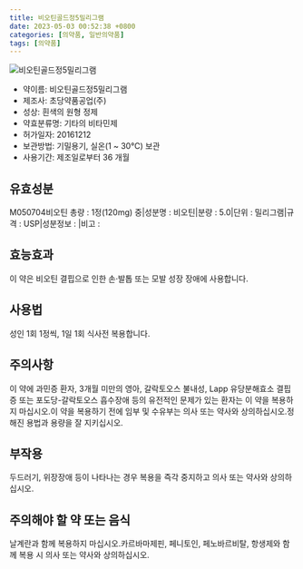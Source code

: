 ```yaml
---
title: 비오틴골드정5밀리그램
date: 2023-05-03 00:52:38 +0800
categories: [의약품, 일반의약품]
tags: [의약품]
---
```

![비오틴골드정5밀리그램](https://nedrug.mfds.go.kr/pbp/cmn/itemImageDownload/148612789757500135)

- 약이름: 비오틴골드정5밀리그램
- 제조사: 초당약품공업(주)
- 성상: 흰색의 원형 정제
- 약효분류명: 기타의 비타민제
- 허가일자: 20161212
- 보관방법: 기밀용기, 실온(1 ~ 30℃) 보관
- 사용기간: 제조일로부터 36 개월
## 유효성분
M050704비오틴
총량 : 1정(120mg) 중|성분명 : 비오틴|분량 : 5.0|단위 : 밀리그램|규격 : USP|성분정보 : |비고 :
## 효능효과
이 약은 비오틴 결핍으로 인한 손·발톱 또는 모발 성장 장애에 사용합니다.
## 사용법
성인 1회 1정씩, 1일 1회 식사전 복용합니다.
## 주의사항
이 약에 과민증 환자, 3개월 미만의 영아, 갈락토오스 불내성, Lapp 유당분해효소 결핍증 또는 포도당-갈락토오스 흡수장애 등의 유전적인 문제가 있는 환자는 이 약을 복용하지 마십시오.이 약을 복용하기 전에 임부 및 수유부는 의사 또는 약사와 상의하십시오.정해진 용법과 용량을 잘 지키십시오.
## 부작용
두드러기, 위장장애 등이 나타나는 경우 복용을 즉각 중지하고 의사 또는 약사와 상의하십시오.
## 주의해야 할 약 또는 음식
날계란과 함께 복용하지 마십시오.카르바마제핀, 페니토인, 페노바르비탈, 항생제와 함께 복용 시 의사 또는 약사와 상의하십시오.
